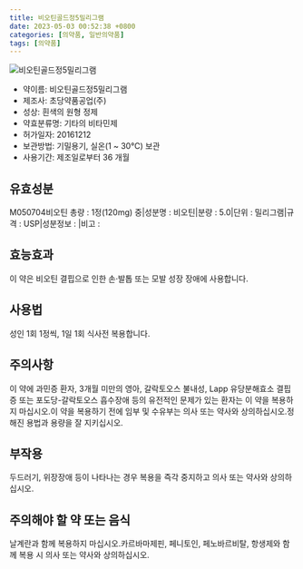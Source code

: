 ```yaml
---
title: 비오틴골드정5밀리그램
date: 2023-05-03 00:52:38 +0800
categories: [의약품, 일반의약품]
tags: [의약품]
---
```

![비오틴골드정5밀리그램](https://nedrug.mfds.go.kr/pbp/cmn/itemImageDownload/148612789757500135)

- 약이름: 비오틴골드정5밀리그램
- 제조사: 초당약품공업(주)
- 성상: 흰색의 원형 정제
- 약효분류명: 기타의 비타민제
- 허가일자: 20161212
- 보관방법: 기밀용기, 실온(1 ~ 30℃) 보관
- 사용기간: 제조일로부터 36 개월
## 유효성분
M050704비오틴
총량 : 1정(120mg) 중|성분명 : 비오틴|분량 : 5.0|단위 : 밀리그램|규격 : USP|성분정보 : |비고 :
## 효능효과
이 약은 비오틴 결핍으로 인한 손·발톱 또는 모발 성장 장애에 사용합니다.
## 사용법
성인 1회 1정씩, 1일 1회 식사전 복용합니다.
## 주의사항
이 약에 과민증 환자, 3개월 미만의 영아, 갈락토오스 불내성, Lapp 유당분해효소 결핍증 또는 포도당-갈락토오스 흡수장애 등의 유전적인 문제가 있는 환자는 이 약을 복용하지 마십시오.이 약을 복용하기 전에 임부 및 수유부는 의사 또는 약사와 상의하십시오.정해진 용법과 용량을 잘 지키십시오.
## 부작용
두드러기, 위장장애 등이 나타나는 경우 복용을 즉각 중지하고 의사 또는 약사와 상의하십시오.
## 주의해야 할 약 또는 음식
날계란과 함께 복용하지 마십시오.카르바마제핀, 페니토인, 페노바르비탈, 항생제와 함께 복용 시 의사 또는 약사와 상의하십시오.
